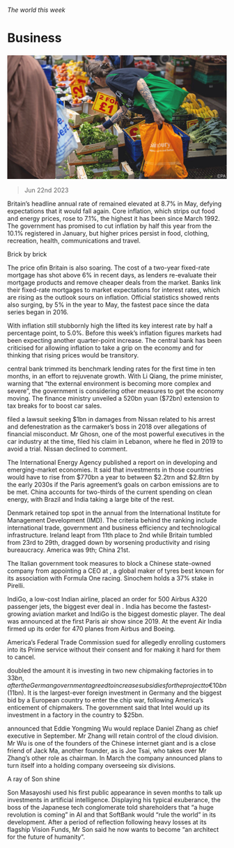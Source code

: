 ###### The world this week

# Business 

#####  

![image](images/20230624_WWP003.jpg) 

> Jun 22nd 2023 

Britain’s headline annual rate of  remained elevated at 8.7% in May, defying expectations that it would fall again. Core inflation, which strips out food and energy prices, rose to 7.1%, the highest it has been since March 1992. The government has promised to cut inflation by half this year from the 10.1% registered in January, but higher prices persist in food, clothing, recreation, health, communications and travel.

Brick by brick

The price ofin Britain is also soaring. The cost of a two-year fixed-rate mortgage has shot above 6% in recent days, as lenders re-evaluate their mortgage products and remove cheaper deals from the market. Banks link their fixed-rate mortgages to market expectations for interest rates, which are rising as the outlook sours on inflation. Official statistics showed rents also surging, by 5% in the year to May, the fastest pace since the data series began in 2016. 

With inflation still stubbornly high the  lifted its key interest rate by half a percentage point, to 5.0%. Before this week’s inflation figures markets had been expecting another quarter-point increase. The central bank has been criticised for allowing inflation to take a grip on the economy and for thinking that rising prices would be transitory. 

 central bank trimmed its benchmark lending rates for the first time in ten months, in an effort to rejuvenate growth. With Li Qiang, the prime minister, warning that “the external environment is becoming more complex and severe”, the government is considering other measures to get the economy moving. The finance ministry unveiled a 520bn yuan ($72bn) extension to tax breaks for to boost car sales. 

 filed a lawsuit seeking $1bn in damages from Nissan related to his arrest and defenestration as the carmaker’s boss in 2018 over allegations of financial misconduct. Mr Ghosn, one of the most powerful executives in the car industry at the time, filed his claim in Lebanon, where he fled in 2019 to avoid a trial. Nissan declined to comment.

The International Energy Agency published a report on  in developing and emerging-market economies. It said that investments in those countries would have to rise from $770bn a year to between $2.2trn and $2.8trn by the early 2030s if the Paris agreement’s goals on carbon emissions are to be met. China accounts for two-thirds of the current spending on clean energy, with Brazil and India taking a large bite of the rest. 

Denmark retained top spot in the annual  from the International Institute for Management Development (IMD). The criteria behind the ranking include international trade, government and business efficiency and technological infrastructure. Ireland leapt from 11th place to 2nd while Britain tumbled from 23rd to 29th, dragged down by worsening productivity and rising bureaucracy. America was 9th; China 21st.

The Italian government took measures to block a Chinese state-owned company from appointing a CEO at , a global maker of tyres best known for its association with Formula One racing. Sinochem holds a 37% stake in Pirelli. 

IndiGo, a low-cost Indian airline, placed an order for 500 Airbus A320 passenger jets, the biggest ever deal in . India has become the fastest-growing aviation market and IndiGo is the biggest domestic player. The deal was announced at the first Paris air show since 2019. At the event Air India firmed up its order for 470 planes from Airbus and Boeing. 

America’s Federal Trade Commission sued  for allegedly enrolling customers into its Prime service without their consent and for making it hard for them to cancel. 

 doubled the amount it is investing in two new chipmaking factories in  to $33bn, after the German government agreed to increase subsidies for the project to €10bn ($11bn). It is the largest-ever foreign investment in Germany and the biggest bid by a European country to enter the chip war, following America’s enticement of chipmakers. The  government said that Intel would up its investment in a factory in the country to $25bn. 

 announced that Eddie Yongming Wu would replace Daniel Zhang as chief executive in September. Mr Zhang will retain control of the cloud division. Mr Wu is one of the founders of the Chinese internet giant and is a close friend of Jack Ma, another founder, as is Joe Tsai, who takes over Mr Zhang’s other role as chairman. In March the company announced plans to turn itself into a holding company overseeing six divisions.

A ray of Son shine

Son Masayoshi used his first public appearance in seven months to talk up  investments in artificial intelligence. Displaying his typical exuberance, the boss of the Japanese tech conglomerate told shareholders that “a huge revolution is coming” in AI and that SoftBank would “rule the world” in its development. After a period of reflection following heavy losses at its flagship Vision Funds, Mr Son said he now wants to become “an architect for the future of humanity”. 

